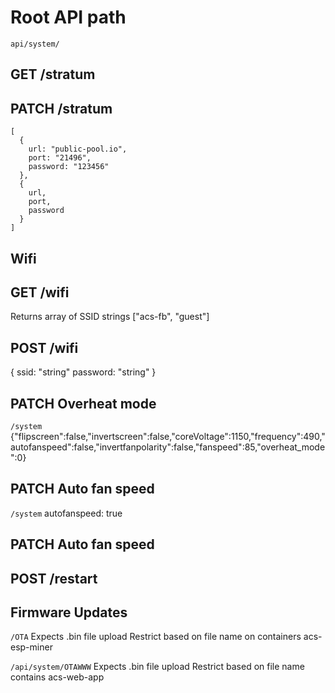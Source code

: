 # Root API path

`api/system/`

## GET /stratum

## PATCH /stratum

<!-- array of objects with URL and port properties -->

```
[
  {
    url: "public-pool.io",
    port: "21496",
    password: "123456"
  },
  {
    url,
    port,
    password
  }
]
```

## Wifi

## GET /wifi

Returns array of SSID strings
["acs-fb", "guest"]

## POST /wifi

{
ssid: "string"
password: "string"
}

## PATCH Overheat mode

`/system`
{"flipscreen":false,"invertscreen":false,"coreVoltage":1150,"frequency":490,"autofanspeed":false,"invertfanpolarity":false,"fanspeed":85,"overheat_mode":0}

## PATCH Auto fan speed

`/system`
autofanspeed: true

## PATCH Auto fan speed

## POST /restart

## Firmware Updates

`/OTA`
Expects .bin file upload
Restrict based on file name on containers acs-esp-miner

`/api/system/OTAWWW`
Expects .bin file upload
Restrict based on file name contains acs-web-app
